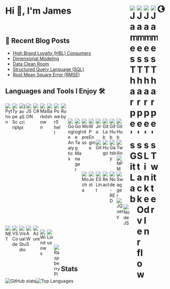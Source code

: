 # Hi 👋, I'm James [<img align="right" alt="James Tharpe's Website" width="22px" src="https://raw.githubusercontent.com/iconic/open-iconic/master/svg/globe.svg">](https://www.jamestharpe.com/)[<img align="right" alt="James Tharpe's Twitter" width="22px" src="https://cdn.jsdelivr.net/npm/simple-icons@v3/icons/twitter.svg">](https://twitter.com/jamestharpe)[<img align="right" alt="James Tharpe's LinkedIn" width="22px" src="https://cdn.jsdelivr.net/npm/simple-icons@v3/icons/linkedin.svg">](https://www.linkedin.com/in/jamestharpe/)[<img align="right" alt="James Tharpe's StackOverflow" width="22px" src="https://cdn.jsdelivr.net/npm/simple-icons@v3/icons/stackoverflow.svg">](https://stackoverflow.com/users/104763/james)[<img align="right" alt="James Tharpe's GitLab" width="22px" src="https://cdn.jsdelivr.net/npm/simple-icons@v3/icons/gitlab.svg">](https://gitlab.com/jamestharpe)

<br />

## 📝 Recent Blog Posts

<!-- BLOG-POST-LIST:START -->
- [High Brand Loyalty &lpar;HBL&rpar; Consumers](https://www.jamestharpe.com/hbl-consumers/)
- [Dimensional Modeling](https://www.jamestharpe.com/dimensional-modeling/)
- [Data Clean Room](https://www.jamestharpe.com/data-clean-room/)
- [Structured Query Language &lpar;SQL&rpar;](https://www.jamestharpe.com/sql/)
- [Root Mean Square Error &lpar;RMSE&rpar;](https://www.jamestharpe.com/rmse/)
<!-- BLOG-POST-LIST:END -->

## Languages and Tools I Enjoy 🛠

<!-- Languages -->
<img align="left" alt="Python" width="22px" src="https://cdn.jsdelivr.net/npm/simple-icons@v3/icons/python.svg">
<img align="left" alt="TypeScript" width="22px" src="https://cdn.jsdelivr.net/npm/simple-icons@v3/icons/typescript.svg">
<img align="left" alt="javaScript" width="22px" src="https://cdn.jsdelivr.net/npm/simple-icons@v3/icons/javascript.svg">
<img align="left" alt="JSON" width="22px" src="https://cdn.jsdelivr.net/npm/simple-icons@v3/icons/json.svg">
<img align="left" alt="C#" width="22px" src="https://cdn.jsdelivr.net/npm/simple-icons@v3/icons/csharp.svg">
<img align="left" alt="Markdown" width="22px" src="https://cdn.jsdelivr.net/npm/simple-icons@v3/icons/markdown.svg">
<img align="left" alt="Bash" width="22px" src="https://cdn.jsdelivr.net/npm/simple-icons@v3/icons/gnubash.svg">
<img align="left" alt="PowerShell" width="22px" src="https://cdn.jsdelivr.net/npm/simple-icons@v3/icons/powershell.svg">
<img align="left" alt="Ruby" width="22px" src="https://cdn.jsdelivr.net/npm/simple-icons@v3/icons/ruby.svg">

<br /><br />

<!-- Apps -->

<img align="left" alt="Google Analytics" width="22px" src="https://cdn.jsdelivr.net/npm/simple-icons@v3/icons/googleanalytics.svg">
<img align="left" alt="Google Tag Manager" width="22px" src="https://cdn.jsdelivr.net/npm/simple-icons@v3/icons/googletagmanager.svg">
<img align="left" alt="Wordpress" width="22px" src="https://cdn.jsdelivr.net/npm/simple-icons@v3/icons/wordpress.svg">
<img align="left" alt="WP Engine" width="22px" src="https://cdn.jsdelivr.net/npm/simple-icons@v3/icons/wpengine.svg">
<img align="left" alt="Jira" width="22px" src="https://cdn.jsdelivr.net/npm/simple-icons@v3/icons/jira.svg">
<img align="left" alt="GitLab" width="22px" src="https://cdn.jsdelivr.net/npm/simple-icons@v3/icons/gitlab.svg">
<img align="left" alt="GitHub" width="22px" src="https://cdn.jsdelivr.net/npm/simple-icons@v3/icons/github.svg">
<img align="left" alt="GitHub" width="22px" src="https://cdn.jsdelivr.net/npm/simple-icons@v3/icons/apachespark.svg">

<br /><br />

<!-- APIs and CLIs -->

<img align="left" alt="Git" width="22px" src="https://cdn.jsdelivr.net/npm/simple-icons@v3/icons/git.svg">
<img align="left" alt="Hugo" width="22px" src="https://cdn.jsdelivr.net/npm/simple-icons@v3/icons/hugo.svg">
<img align="left" alt="Gatsby" width="22px" src="https://cdn.jsdelivr.net/npm/simple-icons@v3/icons/gatsby.svg">
<img align="left" alt="Twilio" width="22px" src="https://cdn.jsdelivr.net/npm/simple-icons@v3/icons/twilio.svg">

<br /><br />

<!-- Package Managers and Test Frameworks -->

<img align="left" alt="NPM" width="22px" src="https://cdn.jsdelivr.net/npm/simple-icons@v3/icons/npm.svg">
<img align="left" alt="Mocha" width="22px" src="https://cdn.jsdelivr.net/npm/simple-icons@v3/icons/mocha.svg">
<img align="left" alt="Jest" width="22px" src="https://cdn.jsdelivr.net/npm/simple-icons@v3/icons/jest.svg">
<img align="left" alt="ESLint" width="22px" src="https://cdn.jsdelivr.net/npm/simple-icons@v3/icons/eslint.svg">

<br /><br />

<!-- Frameworks and Libs -->

<img align="left" alt="React" width="22px" src="https://cdn.jsdelivr.net/npm/simple-icons@v3/icons/react.svg">
<img align="left" alt="Node-RED" width="22px" src="https://cdn.jsdelivr.net/npm/simple-icons@v3/icons/node-red.svg">
<img align="left" alt="Swagger" width="22px" src="https://cdn.jsdelivr.net/npm/simple-icons@v3/icons/swagger.svg">
<img align="left" alt="JQuery" width="22px" src="https://cdn.jsdelivr.net/npm/simple-icons@v3/icons/jquery.svg">

<br /><br />

<!-- Run-times -->

<img align="left" alt="NodeJS" width="22px" src="https://cdn.jsdelivr.net/npm/simple-icons@v3/icons/node-dot-js.svg">
<img align="left" alt=".NET" width="22px" src="https://cdn.jsdelivr.net/npm/simple-icons@v3/icons/dot-net.svg">


<br /><br />

<!-- Editors and IDEs -->

<img align="left" alt="VS Code" width="22px" src="https://cdn.jsdelivr.net/npm/simple-icons@v3/icons/visualstudiocode.svg">
<img align="left" alt="Visual Studio" width="22px" src="https://cdn.jsdelivr.net/npm/simple-icons@v3/icons/visualstudio.svg">

<br /><br />

<!-- Cloud -->

<img align="left" alt="AWS" width="22px" src="https://cdn.jsdelivr.net/npm/simple-icons@v3/icons/amazonaws.svg">
<img align="left" alt="Azure" width="22px" src="https://cdn.jsdelivr.net/npm/simple-icons@v3/icons/microsoftazure.svg">

<br /><br />

<!-- OSes -->

<img align="left" alt="Windows" width="22px" src="https://cdn.jsdelivr.net/npm/simple-icons@v3/icons/windows.svg">
<img align="left" alt="Linux" width="22px" src="https://cdn.jsdelivr.net/npm/simple-icons@v3/icons/linux.svg">

<br /><br />

<!-- Hardware -->

<img align="left" alt="Raspberry Pi" width="22px" src="https://cdn.jsdelivr.net/npm/simple-icons@v3/icons/raspberrypi.svg">

<br /><br />

## Stats

<img align="left" alt="GitHub stats" src="https://github-readme-stats.vercel.app/api?username=jamestharpe&show_icons=true&hide_border=true&count_private=true" />
<img align="left" alt="Top Languages" src="https://github-readme-stats.vercel.app/api/top-langs/?username=jamestharpe&layout=compact&hide_border=true" />

<!--
**jamestharpe/jamestharpe** is a ✨ _special_ ✨ repository because its `README.md` (this file) appears on your GitHub profile.

Here are some ideas to get you started:

- 🔭 I’m currently working on ...
- 🌱 I’m currently learning ...
- 👯 I’m looking to collaborate on ...
- 🤔 I’m looking for help with ...
- 💬 Ask me about ...
- 📫 How to reach me: ...
- 😄 Pronouns: ...
- ⚡ Fun fact: ...
-->
